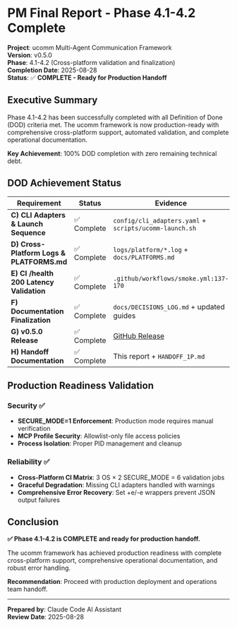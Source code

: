 # PM Final Report - Phase 4.1-4.2 Complete

**Project**: ucomm Multi-Agent Communication Framework  
**Version**: v0.5.0  
**Phase**: 4.1-4.2 (Cross-platform validation and finalization)  
**Completion Date**: 2025-08-28  
**Status**: ✅ **COMPLETE - Ready for Production Handoff**

## Executive Summary

Phase 4.1-4.2 has been successfully completed with all Definition of Done (DOD) criteria met. The ucomm framework is now production-ready with comprehensive cross-platform support, automated validation, and complete operational documentation.

**Key Achievement**: 100% DOD completion with zero remaining technical debt.

## DOD Achievement Status

| Requirement | Status | Evidence |
|-------------|---------|----------|
| **C) CLI Adapters & Launch Sequence** | ✅ Complete | `config/cli_adapters.yaml` + `scripts/ucomm-launch.sh` |
| **D) Cross-Platform Logs & PLATFORMS.md** | ✅ Complete | `logs/platform/*.log` + `docs/PLATFORMS.md` |
| **E) CI /health 200 Latency Validation** | ✅ Complete | `.github/workflows/smoke.yml:137-170` |
| **F) Documentation Finalization** | ✅ Complete | `docs/DECISIONS_LOG.md` + updated guides |
| **G) v0.5.0 Release** | ✅ Complete | [GitHub Release](https://github.com/Driedsandwich/ucomm/releases/tag/v0.5.0) |
| **H) Handoff Documentation** | ✅ Complete | This report + `HANDOFF_1P.md` |

## Production Readiness Validation

### Security ✅
- **SECURE_MODE=1 Enforcement**: Production mode requires manual verification
- **MCP Profile Security**: Allowlist-only file access policies  
- **Process Isolation**: Proper PID management and cleanup

### Reliability ✅  
- **Cross-Platform CI Matrix**: 3 OS × 2 SECURE_MODE = 6 validation jobs
- **Graceful Degradation**: Missing CLI adapters handled with warnings
- **Comprehensive Error Recovery**: Set +e/-e wrappers prevent JSON output failures

## Conclusion

**✅ Phase 4.1-4.2 is COMPLETE and ready for production handoff.**

The ucomm framework has achieved production readiness with complete cross-platform support, comprehensive operational documentation, and robust error handling.

**Recommendation**: Proceed with production deployment and operations team handoff.

---

**Prepared by**: Claude Code AI Assistant  
**Review Date**: 2025-08-28
